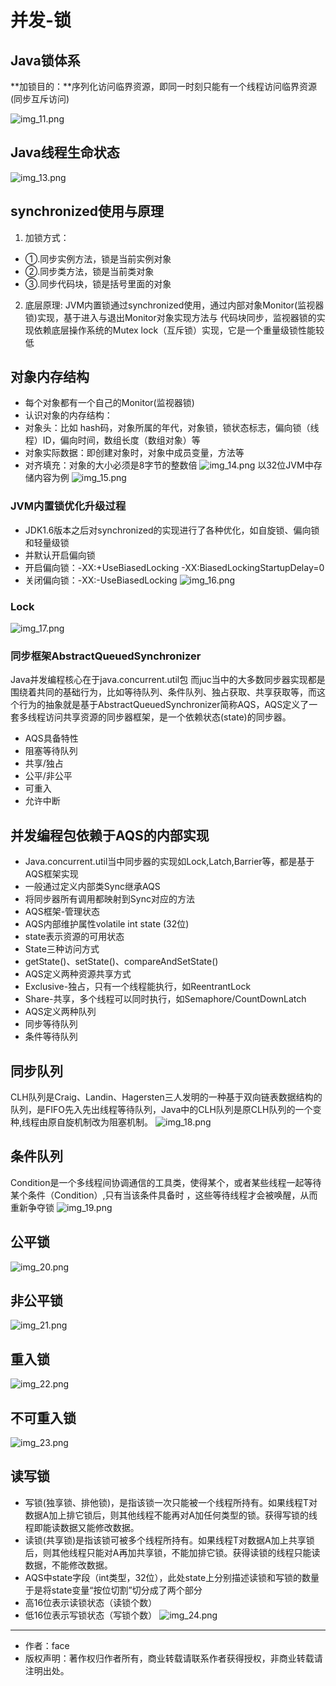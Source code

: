 # 并发-锁

## Java锁体系
**加锁目的：**序列化访问临界资源，即同一时刻只能有一个线程访问临界资源(同步互斥访问)

![img_11.png](img/img_11.png)



## Java线程生命状态

![img_13.png](img/img_13.png)

## synchronized使用与原理
1. 加锁方式：
- ①.同步实例方法，锁是当前实例对象
- ②.同步类方法，锁是当前类对象
- ③.同步代码块，锁是括号里面的对象
2. 底层原理:
   JVM内置锁通过synchronized使用，通过内部对象Monitor(监视器锁)实现，基于进入与退出Monitor对象实现方法与
   代码块同步，监视器锁的实现依赖底层操作系统的Mutex lock（互斥锁）实现，它是一个重量级锁性能较低
   



## 对象内存结构

- 每个对象都有一个自己的Monitor(监视器锁)
- 认识对象的内存结构：
- 对象头：比如 hash码，对象所属的年代，对象锁，锁状态标志，偏向锁（线程）ID，偏向时间，数组长度（数组对象）等
- 对象实际数据：即创建对象时，对象中成员变量，方法等
- 对齐填充：对象的大小必须是8字节的整数倍
![img_14.png](img/img_14.png)
以32位JVM中存储内容为例
![img_15.png](img/img_15.png)

### JVM内置锁优化升级过程
- JDK1.6版本之后对synchronized的实现进行了各种优化，如自旋锁、偏向锁和轻量级锁
- 并默认开启偏向锁
- 开启偏向锁：-XX:+UseBiasedLocking -XX:BiasedLockingStartupDelay=0
- 关闭偏向锁：-XX:-UseBiasedLocking
![img_16.png](img/img_16.png)

### Lock
![img_17.png](img/img_17.png)

### 同步框架AbstractQueuedSynchronizer
Java并发编程核心在于java.concurrent.util包
而juc当中的大多数同步器实现都是围绕着共同的基础行为，比如等待队列、条件队列、独占获取、共享获取等，而这个行为的抽象就是基于AbstractQueuedSynchronizer简称AQS，AQS定义了一套多线程访问共享资源的同步器框架，是一个依赖状态(state)的同步器。
- AQS具备特性
- 阻塞等待队列
- 共享/独占
- 公平/非公平
- 可重入
- 允许中断



## 并发编程包依赖于AQS的内部实现

- Java.concurrent.util当中同步器的实现如Lock,Latch,Barrier等，都是基于AQS框架实现
- 一般通过定义内部类Sync继承AQS
- 将同步器所有调用都映射到Sync对应的方法
- AQS框架-管理状态
- AQS内部维护属性volatile int state (32位)
- state表示资源的可用状态
- State三种访问方式
- getState()、setState()、compareAndSetState()
- AQS定义两种资源共享方式
- Exclusive-独占，只有一个线程能执行，如ReentrantLock
- Share-共享，多个线程可以同时执行，如Semaphore/CountDownLatch
- AQS定义两种队列
- 同步等待队列
- 条件等待队列



## 同步队列
CLH队列是Craig、Landin、Hagersten三人发明的一种基于双向链表数据结构的队列，是FIFO先入先出线程等待队列，Java中的CLH队列是原CLH队列的一个变种,线程由原自旋机制改为阻塞机制。
![img_18.png](img/img_18.png)

## 条件队列
Condition是一个多线程间协调通信的工具类，使得某个，或者某些线程一起等待某个条件（Condition）,只有当该条件具备时 ，这些等待线程才会被唤醒，从而重新争夺锁
![img_19.png](img/img_19.png)

## 公平锁
![img_20.png](img/img_20.png)

## 非公平锁
![img_21.png](img/img_21.png)



## 重入锁

![img_22.png](img/img_22.png)



## 不可重入锁

![img_23.png](img/img_23.png)

## 读写锁
- 写锁(独享锁、排他锁)，是指该锁一次只能被一个线程所持有。如果线程T对数据A加上排它锁后，则其他线程不能再对A加任何类型的锁。获得写锁的线程即能读数据又能修改数据。
- 读锁(共享锁)是指该锁可被多个线程所持有。如果线程T对数据A加上共享锁后，则其他线程只能对A再加共享锁，不能加排它锁。获得读锁的线程只能读数据，不能修改数据。
- AQS中state字段（int类型，32位），此处state上分别描述读锁和写锁的数量于是将state变量“按位切割”切分成了两个部分
- 高16位表示读锁状态（读锁个数）
- 低16位表示写锁状态（写锁个数）
![img_24.png](img/img_24.png)



------

- 作者：face
- 版权声明：著作权归作者所有，商业转载请联系作者获得授权，非商业转载请注明出处。
